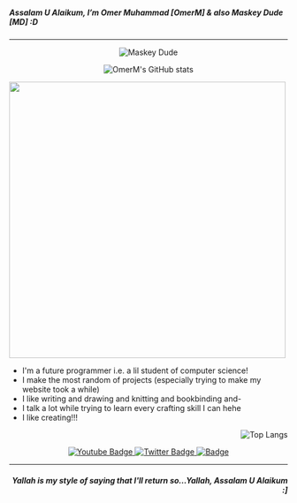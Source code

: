 <h5 align="left">Assalam U Alaikum, I’m Omer Muhammad [OmerM] & also Maskey Dude [MD] :D</h5>
<hr>

<div align="center">
  
<p><img align="center" src="https://github-readme-streak-stats.herokuapp.com/?user=MaskeyDude&theme=tokyonight" alt="Maskey Dude" /> </p> 

  ![OmerM's GitHub stats](https://github-readme-stats.vercel.app/api?username=MaskeyDude&show_icons=false&theme=tokyonight)

</div>

<div align="left">
  
  <img src="https://media.giphy.com/media/ZCSZp478OpzSMpAAFc/giphy.gif" width="500"/>

- I'm a future programmer i.e. a lil student of computer science!
- I make the most random of projects (especially trying to make my website took a while)
- I like writing and drawing and knitting and bookbinding and-
- I talk a lot while trying to learn every crafting skill I can hehe
- I like creating!!!
  
</div>

<div align="right">
  
  ![Top Langs](https://github-readme-stats.vercel.app/api/top-langs/?username=MaskeyDude&layout=compact&theme=tokyonight)
  
</div>


<div align="center">
<a href="https://www.youtube.com/channel/UCojHdIfvB5lIHrYD577E_5g/featured" target="_blank">
<img src="https://img.shields.io/badge/Maskey%20Dude-black?logo=youtube&logoColor=white" alt="Youtube Badge"/>
</a>
<a href="https://twitter.com/maskeydude" target="_blank">
<img src="https://img.shields.io/badge/MaskeyDude-black?logo=twitter&logoColor=white" alt="Twitter Badge"/>
</a>
<a href="https://www.instagram.com/maskey_dude/" target="_blank">
<img src="https://img.shields.io/badge/maskey__dude-black?logo=instagram&logoColor=white" alt=" Badge"/>
</a>
</div>

<hr>
<h5 align="right">Yallah is my style of saying that I'll return so...Yallah, Assalam U Alaikum :]</h5>
